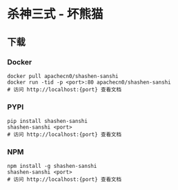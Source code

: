 # 杀神三式 - 坏熊猫

## 下载

### Docker

```
docker pull apachecn0/shashen-sanshi
docker run -tid -p <port>:80 apachecn0/shashen-sanshi
# 访问 http://localhost:{port} 查看文档
```

### PYPI

```
pip install shashen-sanshi
shashen-sanshi <port>
# 访问 http://localhost:{port} 查看文档
```

### NPM

```
npm install -g shashen-sanshi
shashen-sanshi <port>
# 访问 http://localhost:{port} 查看文档
```